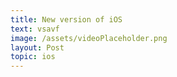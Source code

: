 ```yaml
---
title: New version of iOS
text: vsavf
image: /assets/videoPlaceholder.png
layout: Post
topic: ios
---
```

